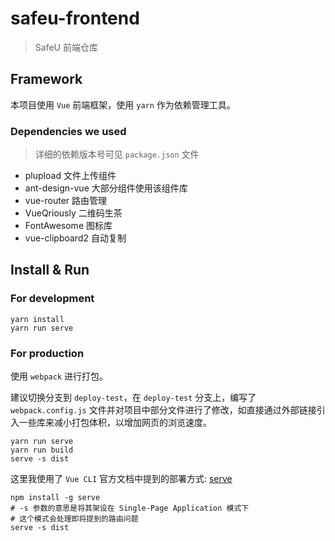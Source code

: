 # safeu-frontend
> SafeU 前端仓库

## Framework
本项目使用 `Vue` 前端框架，使用 `yarn` 作为依赖管理工具。

### Dependencies we used
> 详细的依赖版本号可见 `package.json` 文件

- plupload 文件上传组件
- ant-design-vue 大部分组件使用该组件库
- vue-router 路由管理
- VueQriously 二维码生茶
- FontAwesome 图标库
- vue-clipboard2 自动复制

## Install & Run
### For development
```
yarn install
yarn run serve
```
### For production
使用 `webpack` 进行打包。

建议切换分支到 `deploy-test`，在 `deploy-test` 分支上，编写了 `webpack.config.js` 文件并对项目中部分文件进行了修改，如直接通过外部链接引入一些库来减小打包体积，以增加网页的浏览速度。

```
yarn run serve
yarn run build
serve -s dist
```

这里我使用了 `Vue CLI` 官方文档中提到的部署方式: [serve](https://cli.vuejs.org/zh/guide/deployment.html#%E9%80%9A%E7%94%A8%E6%8C%87%E5%8D%97)

```
npm install -g serve
# -s 参数的意思是将其架设在 Single-Page Application 模式下
# 这个模式会处理即将提到的路由问题
serve -s dist
```